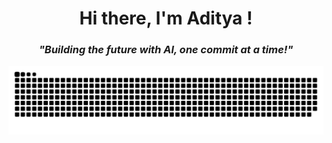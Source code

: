 <div align="center">

# Hi there, I'm Aditya !

<div align="center">

###  *"Building the future with AI, one commit at a time!"*

<img src="https://raw.githubusercontent.com/Platane/snk/output/github-contribution-grid-snake.svg" alt="Snake animation" />

</div>
